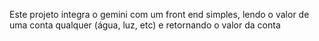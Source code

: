 Este projeto integra o gemini com um front end simples, lendo o valor de uma conta qualquer (água, luz, etc) e retornando o valor da conta
